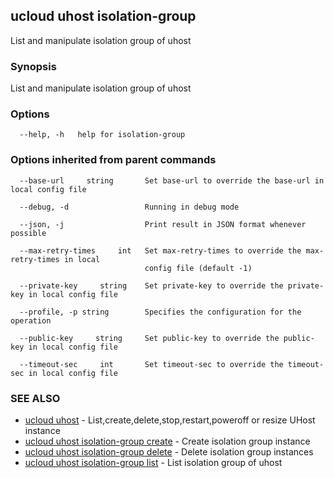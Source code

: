 ## ucloud uhost isolation-group

List and manipulate isolation group of uhost

### Synopsis

List and manipulate isolation group of uhost

### Options

```
  --help, -h   help for isolation-group 

```

### Options inherited from parent commands

```
  --base-url     string       Set base-url to override the base-url in local config file 

  --debug, -d                 Running in debug mode 

  --json, -j                  Print result in JSON format whenever possible 

  --max-retry-times     int   Set max-retry-times to override the max-retry-times in local
                              config file (default -1) 

  --private-key     string    Set private-key to override the private-key in local config file 

  --profile, -p string        Specifies the configuration for the operation 

  --public-key     string     Set public-key to override the public-key in local config file 

  --timeout-sec     int       Set timeout-sec to override the timeout-sec in local config file 

```

### SEE ALSO

* [ucloud uhost](cli/cmd/ucloud/uhost)	 - List,create,delete,stop,restart,poweroff or resize UHost instance
* [ucloud uhost isolation-group create](cli/cmd/ucloud/uhost/isolation-group/create)	 - Create isolation group instance
* [ucloud uhost isolation-group delete](cli/cmd/ucloud/uhost/isolation-group/delete)	 - Delete isolation group instances
* [ucloud uhost isolation-group list](cli/cmd/ucloud/uhost/isolation-group/list)	 - List isolation group of uhost

